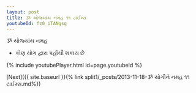 ```yaml
---
layout: post
title: ૐ યોજ્યાંય નમહ ૧૧ ટાઈમ્સ
youtubeId: fz0_iTANgsg
---
```

 
 
 ૐ યોજ્યાંય નમહ  
 
 -  કોણ યોગ દ્વારા પહોંચી શકાય છે 
 
  
 
  
 
 
 
 
 
 


{% include youtubePlayer.html id=page.youtubeId %}
 
[Next]({{ site.baseurl }}{% link  split1/_posts/2013-11-18-ૐ યોગીને નમહ ૧૧ ટાઈમ્સ.md%})
 
